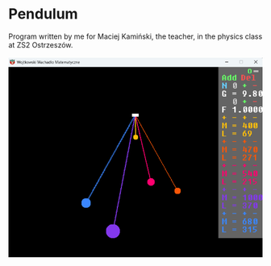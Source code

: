 # Pendulum
Program written by me for Maciej Kamiński, the teacher, in the physics class at ZS2 Ostrzeszów.
<br />
<br />
![Pendulum in run](Pendulum.png)
